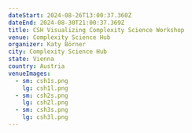 ```yaml
---
dateStart: 2024-08-26T13:00:37.360Z
dateEnd: 2024-08-30T21:00:37.369Z
title: CSH Visualizing Complexity Science Workshop
venue: Complexity Science Hub
organizer: Katy Börner
city: Complexity Science Hub
state: Vienna
country: Austria
venueImages:
  - sm: csh1s.png
    lg: csh1l.png
  - sm: csh2s.png
    lg: csh2l.png
  - sm: csh3s.png
    lg: csh3l.png
---
```

